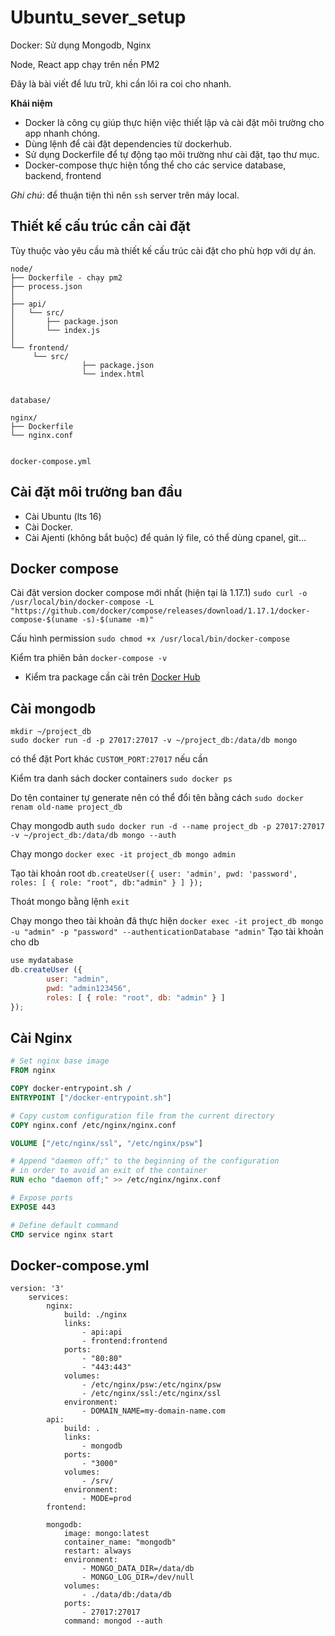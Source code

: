 # Ubuntu_sever_setup

Docker: Sử dụng Mongodb, Nginx

Node, React app chạy trên nền PM2

Đây là bài viết để lưu trữ, khi cần lôi ra coi cho nhanh.

**Khái niệm**
- Docker là công cụ giúp thực hiện việc thiết lập và cài đặt môi trường cho app nhanh chóng.
- Dùng lệnh để cài đặt dependencies từ dockerhub.
- Sử dụng Dockerfile để tự động tạo môi trường như cài đặt, tạo thư mục.
- Docker-compose thực hiện tổng thể cho các service database, backend, frontend

*Ghi chú*: để thuận tiện thì nên `ssh` server trên máy local.

## Thiết kế cấu trúc cần cài đặt

Tùy thuộc vào yêu cầu mà thiết kế cấu trúc cài đặt cho phù hợp với dự án.


```
node/
├── Dockerfile - chạy pm2
├── process.json
│
├── api/
│   └── src/
│       ├── package.json
│       └── index.js
│
└── frontend/
	 └── src/
				├── package.json
				└── index.html


database/

nginx/
├── Dockerfile
└── nginx.conf


docker-compose.yml

```

## Cài đặt môi trường ban đầu
- Cài Ubuntu (lts 16)
- Cài Docker.
- Cài Ajenti (không bắt buộc) để quản lý file, có thể dùng cpanel, git...


## Docker compose
Cài đặt version docker compose mới nhất (hiện tại là 1.17.1)
`sudo curl -o /usr/local/bin/docker-compose -L "https://github.com/docker/compose/releases/download/1.17.1/docker-compose-$(uname -s)-$(uname -m)"`

Cấu hình permission
`sudo chmod +x /usr/local/bin/docker-compose`

Kiểm tra phiên bản
`docker-compose -v`


* Kiểm tra package cần cài trên [Docker Hub](https://hub.docker.com)

## Cài mongodb

```t
mkdir ~/project_db
sudo docker run -d -p 27017:27017 -v ~/project_db:/data/db mongo
```
có thể đặt Port khác `CUSTOM_PORT:27017` nếu cần

Kiểm tra danh sách docker containers `sudo docker ps`

Do tên container tự generate nên có thể đổi tên bằng cách `sudo docker renam old-name project_db`

Chạy mongodb auth `sudo docker run -d --name project_db -p 27017:27017 -v ~/project_db:/data/db mongo --auth`

Chạy mongo `docker exec -it project_db mongo admin`

Tạo tài khoản root `db.createUser({ user: 'admin', pwd: 'password', roles: [ { role: "root", db:"admin" } ] });`

Thoát mongo bằng lệnh `exit`

Chạy mongo theo tài khoản đã thực hiện `docker exec -it project_db mongo -u "admin" -p "password" --authenticationDatabase "admin"`
Tạo tài khoản cho db

```js
use mydatabase
db.createUser ({
		user: "admin",
		pwd: "admin123456",
		roles: [ { role: "root", db: "admin" } ]
});

```

## Cài Nginx

```Dockerfile
# Set nginx base image
FROM nginx

COPY docker-entrypoint.sh /
ENTRYPOINT ["/docker-entrypoint.sh"]

# Copy custom configuration file from the current directory
COPY nginx.conf /etc/nginx/nginx.conf

VOLUME ["/etc/nginx/ssl", "/etc/nginx/psw"]

# Append "daemon off;" to the beginning of the configuration
# in order to avoid an exit of the container
RUN echo "daemon off;" >> /etc/nginx/nginx.conf

# Expose ports
EXPOSE 443

# Define default command
CMD service nginx start
```

## Docker-compose.yml

```
version: '3'
	services:
		nginx:
			build: ./nginx
			links:
				- api:api
				- frontend:frontend
			ports:
				- "80:80"
				- "443:443"
			volumes:
				- /etc/nginx/psw:/etc/nginx/psw
				- /etc/nginx/ssl:/etc/nginx/ssl
			environment:
				- DOMAIN_NAME=my-domain-name.com
		api:
			build: .
			links:
				- mongodb
			ports:
				- "3000"
			volumes:
				- /srv/
			environment:
				- MODE=prod
		frontend:

		mongodb:
			image: mongo:latest
			container_name: "mongodb"
			restart: always
			environment:
				- MONGO_DATA_DIR=/data/db
				- MONGO_LOG_DIR=/dev/null
			volumes:
				- ./data/db:/data/db
			ports:
				- 27017:27017
			command: mongod --auth
```